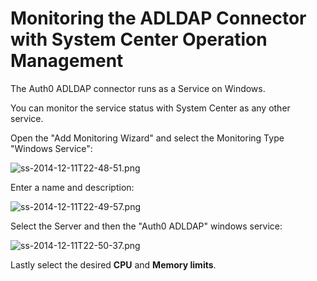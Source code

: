 # Monitoring the ADLDAP Connector with System Center Operation Management

The Auth0 ADLDAP connector runs as a Service on Windows.

You can monitor the service status with System Center as any other service.

Open the "Add Monitoring Wizard" and select the Monitoring Type "Windows Service":

![ss-2014-12-11T22-48-51.png](https://s3.amazonaws.com/blog.auth0.com/ss-2014-12-11T22-48-51.png)

Enter a name and description:

![ss-2014-12-11T22-49-57.png](https://s3.amazonaws.com/blog.auth0.com/ss-2014-12-11T22-49-57.png)

Select the Server and then the "Auth0 ADLDAP" windows service:

![ss-2014-12-11T22-50-37.png](https://s3.amazonaws.com/blog.auth0.com/ss-2014-12-11T22-50-37.png)

Lastly select the desired **CPU** and **Memory limits**.